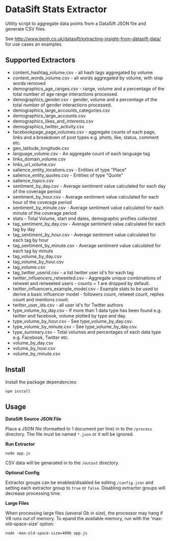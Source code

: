 DataSift Stats Extractor
========================

Utility script to aggregate data points from a DataSift JSON file and generate CSV files.

See http://www.benh.co.uk/datasift/extracting-insight-from-datasift-data/ for use cases an examples.


## Supported Extractors

* content_hashtag_volume.csv - all hash tags aggregated by volume
* content_words_volume.csv - all words aggregated by volume, with stop words removed
* demographics_age_ranges.csv - range, volume and a percentage of the total number of age range interactions processed.
* demographics_gender.csv - gender, volume and a percentage of the total number of gender interactions processed.
* demographics_large_accounts_categories.csv
* demographics_large_accounts.csv
* demographics_likes_and_interests.csv
* demographics_twitter_activity.csv
* facebookpage_page_volumes.csv - aggregate counts of each page, links and a breakdown of post types e.g. photo, like, status, comment etc.
* geo_latitude_longitude.csv
* language_volume.csv - An aggregate count of each language tag
* links_domain_volume.csv
* links_url_volume.csv
* salience_entity_locations.csv - Entities of type "Place"
* salience_entity_quotes.csv - Entities of type "Quote"
* salience_topics.csv
* sentiment_by_day.csv - Average sentiment value calculated for each day of the coverage period
* sentiment_by_hour.csv - Average sentiment value calculated for each hour of the coverage period
* sentiment_by_minute.csv - Average sentiment value calculated for each minute of the coverage period
* stats - Total Volume, start end dates, demographic profiles collected
* tag_sentiment_by_day.csv - Average sentiment value calculated for each tag by day
* tag_sentiment_by_hour.csv - Average sentiment value calculated for each tag by hour
* tag_sentiment_by_minute.csv - Average sentiment value calculated for each tag by minute
* tag_volume_by_day.csv
* tag_volume_by_hour.csv
* tag_volume.csv
* tag_twitter_userid.csv - a list twitter user id's for each tag
* twitter_influencers_retweeted.csv - Aggregate unique combinations of retweet and retweeted users - counts = 1 are dropped by default.
* twitter_influencers_example_model.csv - Example stats to be used to derive a basic influencer model - followers count, retweet count, replies count and mentions count.
* twitter_user_ids.csv - all user id's for Twitter authors
* type_volume_by_day.csv - If more than 1 data type has been found e.g. twitter and facebook, volume plotted by type and day.
* type_volume_by_hour.csv - See type_volume_by_day.csv.
* type_volume_by_minute.csv - See type_volume_by_day.csv.
* type_summary.csv - Total volumes and percentages of each data type e.g. Facebook, Twitter etc.
* volume_by_day.csv
* volume_by_hour.csv
* volume_by_minute.csv

## Install

Install the package dependencies:

```npm install```



## Usage


**DataSift Source JSON File**

Place a JSON file (formatted to 1 document per line) in to the `/process` directory. The file must be named `*.json` or it will be ignored.


**Run Extractor**

```node app.js```

CSV data will be generated in to the `/outout` directory.


**Optional Config**

Extractor groups can be enabled/disabled be editing `/config.json` and setting each extractor group to `true` or `false`. Disabling extractor groups will decrease processing time.


**Large Files**

When processing large files (several Gb in size), the processor may hang if V8 runs out of memory. To epand the available memory, run with the 'max-old-space-size' option:

```node -max-old-space-size=4096 app.js```

